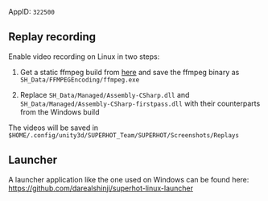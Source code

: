 AppID: `322500`

Replay recording
----------------
Enable video recording on Linux in two steps:

1. Get a static ffmpeg build from [here](https://www.johnvansickle.com/ffmpeg/) and save the ffmpeg binary as `SH_Data/FFMPEGEncoding/ffmpeg.exe`

2. Replace `SH_Data/Managed/Assembly-CSharp.dll` and `SH_Data/Managed/Assembly-CSharp-firstpass.dll` with their counterparts from the Windows build

The videos will be saved in `$HOME/.config/unity3d/SUPERHOT_Team/SUPERHOT/Screenshots/Replays`

Launcher
--------
A launcher application like the one used on Windows can be found here: https://github.com/darealshinji/superhot-linux-launcher

